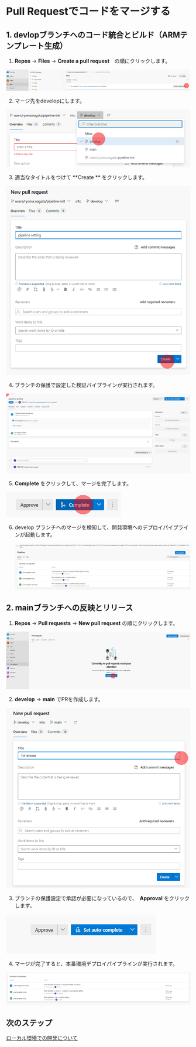 # Pull Requestでコードをマージする

## 1. devlopブランチへのコード統合とビルド（ARMテンプレート生成）

1. **Repos** -> **Files** -> **Create a pull request**　の順にクリックします。

![](.image/2022-09-05-10-55-59.png)

2. マージ先をdevelopにします。

![](.image/2022-09-05-10-57-03.png)

3. 適当なタイトルをつけて **Create ** をクリックします。

![](.image/2022-09-05-10-57-27.png)

4. ブランチの保護で設定した検証パイプラインが実行されます。

![](.image/2022-09-05-10-58-32.png)


5. **Complete** をクリックして、マージを完了します。

![](.image/2022-09-05-10-59-37.png)


6. develop ブランチへのマージを検知して、開発環境へのデプロイパイプラインが起動します。
   
   ![](.image/2022-09-05-11-00-44.png)

## 2. mainブランチへの反映とリリース

1. **Repos** -> **Pull requests** -> **New pull request** の順にクリックします。

![](.image/2022-09-05-11-19-01.png)

2. **develop** -> **main** でPRを作成します。

![](.image/2022-09-05-11-19-21.png)

3. ブランチの保護設定で承認が必要になっているので、　**Approval** をクリックします。

![](.image/2022-09-05-11-20-28.png)

4. マージが完了すると、本番環境デプロイパイプラインが実行されます。

![](.image/2022-09-05-11-21-01.png)


## 次のステップ

[ローカル環境での開発について](local-development.md)
